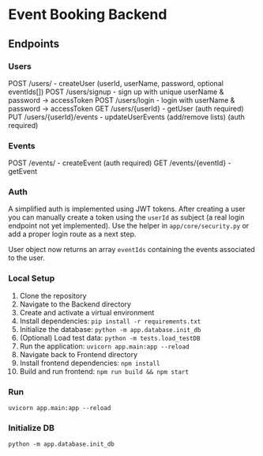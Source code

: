 # Event Booking Backend

## Endpoints

### Users
POST /users/ - createUser (userId, userName, password, optional eventIds[])
POST /users/signup - sign up with unique userName & password -> accessToken
POST /users/login - login with userName & password -> accessToken
GET /users/{userId} - getUser (auth required)
PUT /users/{userId}/events - updateUserEvents (add/remove lists) (auth required)

### Events
POST /events/ - createEvent (auth required)
GET /events/{eventId} - getEvent

### Auth
A simplified auth is implemented using JWT tokens. After creating a user you can manually create a token using the `userId` as subject (a real login endpoint not yet implemented). Use the helper in `app/core/security.py` or add a proper login route as a next step.

User object now returns an array `eventIds` containing the events associated to the user.

### Local Setup

1. Clone the repository
2. Navigate to the Backend directory
3. Create and activate a virtual environment
4. Install dependencies: `pip install -r requirements.txt`
5. Initialize the database: `python -m app.database.init_db`
6. (Optional) Load test data: `python -m tests.load_testDB`
7. Run the application: `uvicorn app.main:app --reload`
8. Navigate back to Frontend directory
9. Install frontend dependencies: `npm install`
10. Build and run frontend: `npm run build && npm start`

### Run
```
uvicorn app.main:app --reload
```

### Initialize DB
```
python -m app.database.init_db
```
